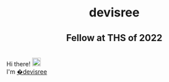 <h1 align="center">devisree</h1>
<h2 align="center">Fellow at THS of 2022 </h2>


 <br>Hi there! <img src="https://user-images.githubusercontent.com/42378118/110234147-e3259600-7f4e-11eb-95be-0c4047144dea.gif" width="20"><br>
I'm [�devisree](https://suhailroushan.com) 
